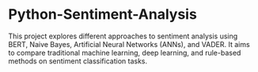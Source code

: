 # Python-Sentiment-Analysis
This project explores different approaches to sentiment analysis using BERT, Naive Bayes, Artificial Neural Networks (ANNs), and VADER. It aims to compare traditional machine learning, deep learning, and rule-based methods on sentiment classification tasks.
